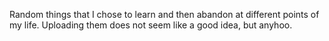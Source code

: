 Random things that I chose to learn and then abandon at different points of my life. Uploading them does not seem like a good idea, but anyhoo.
